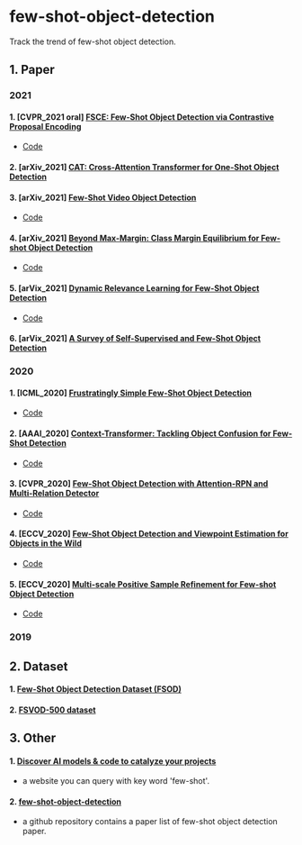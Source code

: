 # few-shot-object-detection
Track the trend of few-shot object detection.


## 1. Paper

### 2021
#### 1. [CVPR_2021 oral] [FSCE: Few-Shot Object Detection via Contrastive Proposal Encoding](https://arxiv.org/abs/2103.05950)
* [Code](https://github.com/MegviiDetection/FSCE)

#### 2. [arXiv_2021] [CAT: Cross-Attention Transformer for One-Shot Object Detection](https://arxiv.org/abs/2104.14984)

#### 3. [arXiv_2021] [Few-Shot Video Object Detection](https://arxiv.org/abs/2104.14805)
* [Code](https://github.com/fanq15/FewX)

#### 4. [arXiv_2021] [Beyond Max-Margin: Class Margin Equilibrium for Few-shot Object Detection](https://arxiv.org/abs/2103.04612)
* [Code](https://github.com/Bohao-Lee/CME)

#### 5. [arVix_2021] [Dynamic Relevance Learning for Few-Shot Object Detection](https://arxiv.org/abs/2108.02235)
* [Code](https://github.com/liuweijie19980216/DRL-for-FSOD)

#### 6. [arVix_2021] [A Survey of Self-Supervised and Few-Shot Object Detection](https://arxiv.org/abs/2110.14711)


### 2020
#### 1. [ICML_2020] [Frustratingly Simple Few-Shot Object Detection](https://arxiv.org/abs/2003.06957)
* [Code](https://github.com/ucbdrive/few-shot-object-detection)

#### 2. [AAAI_2020] [Context-Transformer: Tackling Object Confusion for Few-Shot Detection](https://arxiv.org/pdf/2003.07304.pdf)
* [Code](https://github.com/Ze-Yang/Context-Transformer)

#### 3. [CVPR_2020] [Few-Shot Object Detection with Attention-RPN and Multi-Relation Detector](https://arxiv.org/abs/1908.01998)
* [Code](https://github.com/fanq15/FewX)

#### 4. [ECCV_2020] [Few-Shot Object Detection and Viewpoint Estimation for Objects in the Wild](https://arxiv.org/abs/2007.12107)
* [Code](https://github.com/YoungXIAO13/FewShotDetection)


#### 5. [ECCV_2020] [Multi-scale Positive Sample Refinement for Few-shot Object Detection](https://arxiv.org/abs/2007.09384)
* [Code](https://github.com/jiaxi-wu/MPSR)

### 2019


## 2. Dataset
#### 1. [Few-Shot Object Detection Dataset (FSOD)](https://github.com/fanq15/Few-Shot-Object-Detection-Dataset)

#### 2. [FSVOD-500 dataset](https://arxiv.org/abs/2104.14805)

## 3. Other

#### 1. [Discover AI models & code to catalyze your projects](https://www.catalyzex.com/s/Few%20Shot%20Object%20Detection)
* a website you can query with key word 'few-shot'.

#### 2. [few-shot-object-detection](https://github.com/piddnad/few-shot-object-detection)
* a github repository contains a paper list of few-shot object detection paper.
